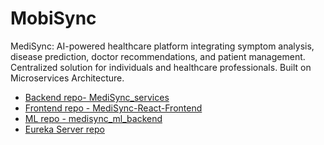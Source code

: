 # MobiSync
MediSync: AI-powered healthcare platform integrating symptom analysis, disease prediction, doctor recommendations, and patient management. Centralized solution for individuals and healthcare professionals. Built on Microservices Architecture.

- [Backend repo- MediSync_services](https://github.com/ChamaliVishmani/MediSync_services)
- [Frontend repo - MediSync-React-Frontend](https://github.com/Nilupa-Illangarathna/MediSync-React-Frontend)
- [ML repo - medisync_ml_backend](https://github.com/AsgardiansCode/medisync_ml_backend)
- [Eureka Server repo](https://github.com/AsgardiansCode/springboot-eureka-server)
